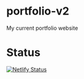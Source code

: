 # portfolio-v2
My current portfolio website

# Status
[![Netlify Status](https://api.netlify.com/api/v1/badges/e02d9d26-e63f-4068-937e-529edfd7a43e/deploy-status)](https://app.netlify.com/sites/javonsportfolio/deploys)
